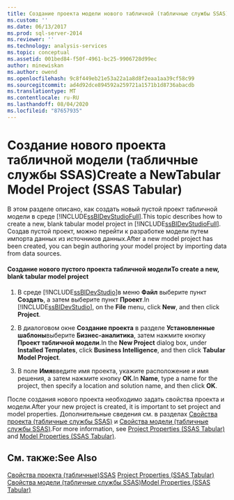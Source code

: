 ```yaml
---
title: Создание проекта модели нового табличной (табличные службы SSAS) | Документация Майкрософт
ms.custom: ''
ms.date: 06/13/2017
ms.prod: sql-server-2014
ms.reviewer: ''
ms.technology: analysis-services
ms.topic: conceptual
ms.assetid: 001bed84-f50f-4961-bc25-9906728d99ec
author: minewiskan
ms.author: owend
ms.openlocfilehash: 9c8f449eb21e53a22a1a8d8f2eaa1aa39cf58c99
ms.sourcegitcommit: ad4d92dce894592a259721a1571b1d8736abacdb
ms.translationtype: MT
ms.contentlocale: ru-RU
ms.lasthandoff: 08/04/2020
ms.locfileid: "87657935"
---
```

# <a name="create-a-newtabular-model-project-ssas-tabular"></a><span data-ttu-id="ba53c-102">Создание нового проекта табличной модели (табличные службы SSAS)</span><span class="sxs-lookup"><span data-stu-id="ba53c-102">Create a NewTabular Model Project (SSAS Tabular)</span></span>
  <span data-ttu-id="ba53c-103">В этом разделе описано, как создать новый пустой проект табличной модели в среде [!INCLUDE[ssBIDevStudioFull](../../includes/ssbidevstudiofull-md.md)].</span><span class="sxs-lookup"><span data-stu-id="ba53c-103">This topic describes how to create a new, blank tabular model project in [!INCLUDE[ssBIDevStudioFull](../../includes/ssbidevstudiofull-md.md)].</span></span> <span data-ttu-id="ba53c-104">Создав пустой проект, можно перейти к разработке модели путем импорта данных из источников данных.</span><span class="sxs-lookup"><span data-stu-id="ba53c-104">After a new model project has been created, you can begin authoring your model project by importing data from data sources.</span></span>  
  
#### <a name="to-create-a-new-blank-tabular-model-project"></a><span data-ttu-id="ba53c-105">Создание нового пустого проекта табличной модели</span><span class="sxs-lookup"><span data-stu-id="ba53c-105">To create a new, blank tabular model project</span></span>  
  
1.  <span data-ttu-id="ba53c-106">В среде [!INCLUDE[ssBIDevStudio](../../includes/ssbidevstudio-md.md)]в меню **Файл** выберите пункт **Создать**, а затем выберите пункт **Проект**.</span><span class="sxs-lookup"><span data-stu-id="ba53c-106">In [!INCLUDE[ssBIDevStudio](../../includes/ssbidevstudio-md.md)], on the **File** menu, click **New**, and then click **Project**.</span></span>  
  
2.  <span data-ttu-id="ba53c-107">В диалоговом окне **Создание проекта** в разделе **Установленные шаблоны**выберите **Бизнес-аналитика**, затем нажмите кнопку **Проект табличной модели**.</span><span class="sxs-lookup"><span data-stu-id="ba53c-107">In the **New Project** dialog box, under **Installed Templates**, click **Business Intelligence**, and then click **Tabular Model Project**.</span></span>  
  
3.  <span data-ttu-id="ba53c-108">В поле **Имя**введите имя проекта, укажите расположение и имя решения, а затем нажмите кнопку **ОК**.</span><span class="sxs-lookup"><span data-stu-id="ba53c-108">In **Name**, type a name for the project, then specify a location and solution name, and then click **OK**.</span></span>  
  
 <span data-ttu-id="ba53c-109">После создания нового проекта необходимо задать свойства проекта и модели.</span><span class="sxs-lookup"><span data-stu-id="ba53c-109">After your new project is created, it is important to set project and model properties.</span></span> <span data-ttu-id="ba53c-110">Дополнительные сведения см. в разделах [Свойства проекта (табличные службы SSAS)](properties-ssas-tabular.md) и [Свойства модели (табличные службы SSAS)](model-properties-ssas-tabular.md).</span><span class="sxs-lookup"><span data-stu-id="ba53c-110">For more information, see [Project Properties &#40;SSAS Tabular&#41;](properties-ssas-tabular.md) and [Model Properties &#40;SSAS Tabular&#41;](model-properties-ssas-tabular.md).</span></span>  
  
## <a name="see-also"></a><span data-ttu-id="ba53c-111">См. также:</span><span class="sxs-lookup"><span data-stu-id="ba53c-111">See Also</span></span>  
 <span data-ttu-id="ba53c-112">[Свойства проекта &#40;табличные&#41;SSAS](properties-ssas-tabular.md) </span><span class="sxs-lookup"><span data-stu-id="ba53c-112">[Project Properties &#40;SSAS Tabular&#41;](properties-ssas-tabular.md) </span></span>  
 [<span data-ttu-id="ba53c-113">Свойства модели (табличные службы SSAS)</span><span class="sxs-lookup"><span data-stu-id="ba53c-113">Model Properties &#40;SSAS Tabular&#41;</span></span>](model-properties-ssas-tabular.md)  
  
  
